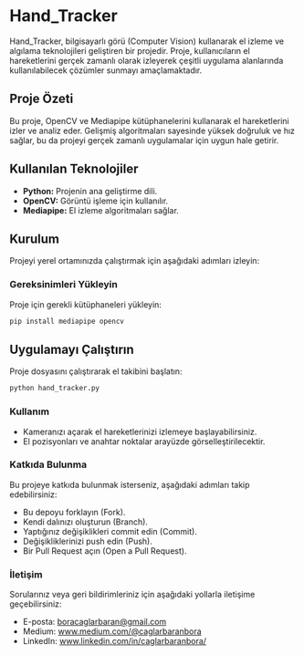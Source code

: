 # Hand_Tracker

Hand_Tracker, bilgisayarlı görü (Computer Vision) kullanarak el izleme ve algılama teknolojileri geliştiren bir projedir. Proje, kullanıcıların el hareketlerini gerçek zamanlı olarak izleyerek çeşitli uygulama alanlarında kullanılabilecek çözümler sunmayı amaçlamaktadır.

## Proje Özeti

Bu proje, OpenCV ve Mediapipe kütüphanelerini kullanarak el hareketlerini izler ve analiz eder. Gelişmiş algoritmaları sayesinde yüksek doğruluk ve hız sağlar, bu da projeyi gerçek zamanlı uygulamalar için uygun hale getirir.

## Kullanılan Teknolojiler

- **Python:** Projenin ana geliştirme dili.
- **OpenCV:** Görüntü işleme için kullanılır.
- **Mediapipe:** El izleme algoritmaları sağlar.

## Kurulum

Projeyi yerel ortamınızda çalıştırmak için aşağıdaki adımları izleyin:

### Gereksinimleri Yükleyin

Proje için gerekli kütüphaneleri yükleyin:

```bash
pip install mediapipe opencv
```
## Uygulamayı Çalıştırın
Proje dosyasını çalıştırarak el takibini başlatın:
```bash
python hand_tracker.py
```
### Kullanım
- Kameranızı açarak el hareketlerinizi izlemeye başlayabilirsiniz.
- El pozisyonları ve anahtar noktalar arayüzde görselleştirilecektir.
### Katkıda Bulunma
 Bu projeye katkıda bulunmak isterseniz, aşağıdaki adımları takip edebilirsiniz:

- Bu depoyu forklayın (Fork).
- Kendi dalınızı oluşturun (Branch).
- Yaptığınız değişiklikleri commit edin (Commit).
- Değişikliklerinizi push edin (Push).
- Bir Pull Request açın (Open a Pull Request).
### İletişim

Sorularınız veya geri bildirimleriniz için aşağıdaki yollarla iletişime geçebilirsiniz:

- E-posta: boracaglarbaran@gmail.com
 - Medium: www.medium.com/@caglarbaranbora
 - LinkedIn: www.linkedin.com/in/caglarbaranbora/

